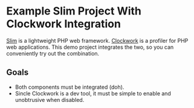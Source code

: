 # Example Slim Project With Clockwork Integration

[Slim](https://slimframework.com) is a lightweight PHP web framework.
[Clockwork](https://underground.works/clockwork/) is a profiler for PHP web applications.
This demo project integrates the two, so you can conveniently try out the combination.

## Goals

- Both components must be integrated (doh).
- Sincle Clockwork is a dev tool, it must be simple to enable and unobtrusive when disabled.
